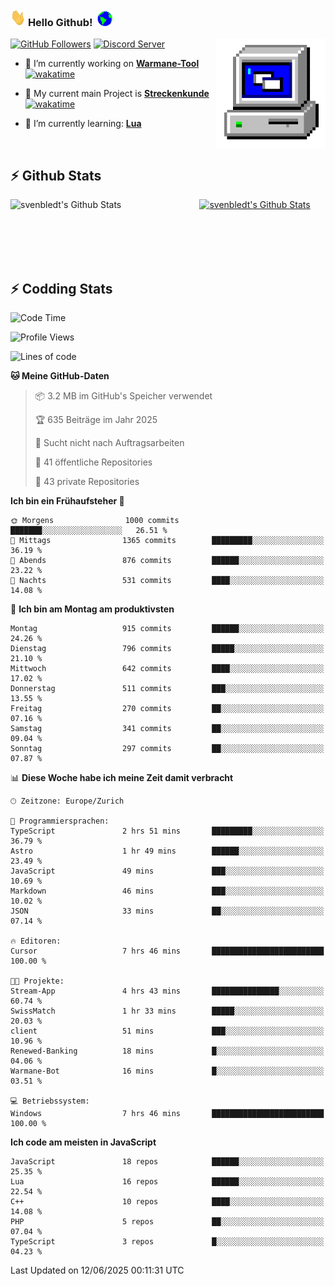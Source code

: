 ### <img src="https://github.com/svenbledt/svenbledt/blob/main/Assets/Hi.gif" height="28" width="24"> **Hello Github!** &nbsp;<img src="https://github.com/svenbledt/svenbledt/blob/main/Assets/Earth.gif" height="24" width="24">
[![GitHub Followers](https://img.shields.io/github/followers/svenbledt?label=Follow&style=flat-squaree&logo=github&labelColor=black&color=black&cacheSeconds=5)](https://github.com/svenbledt)
[![Discord Server](https://img.shields.io/discord/443405445831327754?style=flat-squeree&logo=discord&logoColor=white&label=Trojan%20Rotations%20Server&labelColor=black&color=gray&cacheSeconds=3650)](https://discord.gg/c6GZKjVhxw)
<img align="right" alt="PC GIF" src="https://github.com/svenbledt/svenbledt/blob/main/Assets/PC.gif" width="175" />

<p>

 - 🔭 I’m currently working on **[Warmane-Tool](https://github.com/svenbledt/Warmane-Bot)** [![wakatime](https://wakatime.com/badge/user/eb1cebc0-6a00-4f39-ab37-6770a4331515/project/b1c02622-6489-4920-898c-6e91c5bba727.svg)](https://wakatime.com/badge/user/eb1cebc0-6a00-4f39-ab37-6770a4331515/project/b1c02622-6489-4920-898c-6e91c5bba727)
 - 🔭 My current main Project is **[Streckenkunde](https://github.com/Streckenkunde)** [![wakatime](https://wakatime.com/badge/user/eb1cebc0-6a00-4f39-ab37-6770a4331515/project/8c10f4f0-0d09-4e0e-b526-eec4de9936b6.svg)](https://wakatime.com/badge/user/eb1cebc0-6a00-4f39-ab37-6770a4331515/project/8c10f4f0-0d09-4e0e-b526-eec4de9936b6)

 - 🌱 I’m currently learning: **[Lua](https://www.lua.org/)**
 
</p>

<br>

## :zap: Github Stats

<a href="https://github.com/svenbledt">
  <img align="left" src="https://github-readme-stats.vercel.app/api?username=svenbledt&show_icons=true&title_color=c9d1d9&icon_color=58a6da&text_color=c9d1d9&bg_color=0d1117&hide=issues" alt="svenbledt's Github Stats" width="60%">
 </a>
 <a href="https://github.com/svenbledt">
 <img src="https://github-readme-stats.vercel.app/api/top-langs/?username=svenbledt&show_icons=true&title_color=c9d1d9&icon_color=58a6da&text_color=c9d1d9&bg_color=0d1117" alt="svenbledt's Github Stats" width="35%">
 </a>

<br> <br> <br> <br> 
## :zap: Codding Stats

<!--START_SECTION:waka-->
![Code Time](http://img.shields.io/badge/Code%20Time-682%20hrs-blue)

![Profile Views](http://img.shields.io/badge/Profilansichten-0-blue)

![Lines of code](https://img.shields.io/badge/Seit%20Hallo%20Welt%20habe%20ich%20geschrieben-30.1%20million%20Codezeilen-blue)

**🐱 Meine GitHub-Daten** 

> 📦 3.2 MB im GitHub's Speicher verwendet 
 > 
> 🏆 635 Beiträge im Jahr 2025
 > 
> 🚫 Sucht nicht nach Auftragsarbeiten
 > 
> 📜 41 öffentliche Repositories 
 > 
> 🔑 43 private Repositories 
 > 
**Ich bin ein Frühaufsteher 🐤** 

```text
🌞 Morgens                1000 commits        ███████░░░░░░░░░░░░░░░░░░   26.51 % 
🌆 Mittags                1365 commits        █████████░░░░░░░░░░░░░░░░   36.19 % 
🌃 Abends                 876 commits         ██████░░░░░░░░░░░░░░░░░░░   23.22 % 
🌙 Nachts                 531 commits         ████░░░░░░░░░░░░░░░░░░░░░   14.08 % 
```
📅 **Ich bin am Montag am produktivsten** 

```text
Montag                   915 commits         ██████░░░░░░░░░░░░░░░░░░░   24.26 % 
Dienstag                 796 commits         █████░░░░░░░░░░░░░░░░░░░░   21.10 % 
Mittwoch                 642 commits         ████░░░░░░░░░░░░░░░░░░░░░   17.02 % 
Donnerstag               511 commits         ███░░░░░░░░░░░░░░░░░░░░░░   13.55 % 
Freitag                  270 commits         ██░░░░░░░░░░░░░░░░░░░░░░░   07.16 % 
Samstag                  341 commits         ██░░░░░░░░░░░░░░░░░░░░░░░   09.04 % 
Sonntag                  297 commits         ██░░░░░░░░░░░░░░░░░░░░░░░   07.87 % 
```


📊 **Diese Woche habe ich meine Zeit damit verbracht** 

```text
🕑︎ Zeitzone: Europe/Zurich

💬 Programmiersprachen: 
TypeScript               2 hrs 51 mins       █████████░░░░░░░░░░░░░░░░   36.79 % 
Astro                    1 hr 49 mins        ██████░░░░░░░░░░░░░░░░░░░   23.49 % 
JavaScript               49 mins             ███░░░░░░░░░░░░░░░░░░░░░░   10.69 % 
Markdown                 46 mins             ███░░░░░░░░░░░░░░░░░░░░░░   10.02 % 
JSON                     33 mins             ██░░░░░░░░░░░░░░░░░░░░░░░   07.14 % 

🔥 Editoren: 
Cursor                   7 hrs 46 mins       █████████████████████████   100.00 % 

🐱‍💻 Projekte: 
Stream-App               4 hrs 43 mins       ███████████████░░░░░░░░░░   60.74 % 
SwissMatch               1 hr 33 mins        █████░░░░░░░░░░░░░░░░░░░░   20.03 % 
client                   51 mins             ███░░░░░░░░░░░░░░░░░░░░░░   10.96 % 
Renewed-Banking          18 mins             █░░░░░░░░░░░░░░░░░░░░░░░░   04.06 % 
Warmane-Bot              16 mins             █░░░░░░░░░░░░░░░░░░░░░░░░   03.51 % 

💻 Betriebssystem: 
Windows                  7 hrs 46 mins       █████████████████████████   100.00 % 
```

**Ich code am meisten in JavaScript** 

```text
JavaScript               18 repos            ██████░░░░░░░░░░░░░░░░░░░   25.35 % 
Lua                      16 repos            ██████░░░░░░░░░░░░░░░░░░░   22.54 % 
C++                      10 repos            ████░░░░░░░░░░░░░░░░░░░░░   14.08 % 
PHP                      5 repos             ██░░░░░░░░░░░░░░░░░░░░░░░   07.04 % 
TypeScript               3 repos             █░░░░░░░░░░░░░░░░░░░░░░░░   04.23 % 
```




 Last Updated on 12/06/2025 00:11:31 UTC
<!--END_SECTION:waka-->
